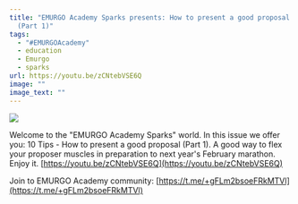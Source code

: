 ```yaml
---
title: "EMURGO Academy Sparks presents: How to present a good proposal - 10 tips
  (Part 1)"
tags:
  - "#EMURGOAcademy"
  - education
  - Emurgo
  - sparks
url: https://youtu.be/zCNtebVSE6Q
image: ""
image_text: ""
---
```


![](https://ucarecdn.com/b49891e8-5ef0-4798-ac3c-5ce0c0cbadb1/)

Welcome to the "EMURGO Academy Sparks" world. In this issue we offer you: 10 Tips - How to present a good proposal (Part 1). A good way to flex your proposer muscles in preparation to next year's February marathon. Enjoy it. [https://youtu.be/zCNtebVSE6Q](https://youtu.be/zCNtebVSE6Q)

Join to EMURGO Academy community: [https://t.me/+gFLm2bsoeFRkMTVl](https://t.me/+gFLm2bsoeFRkMTVl)
